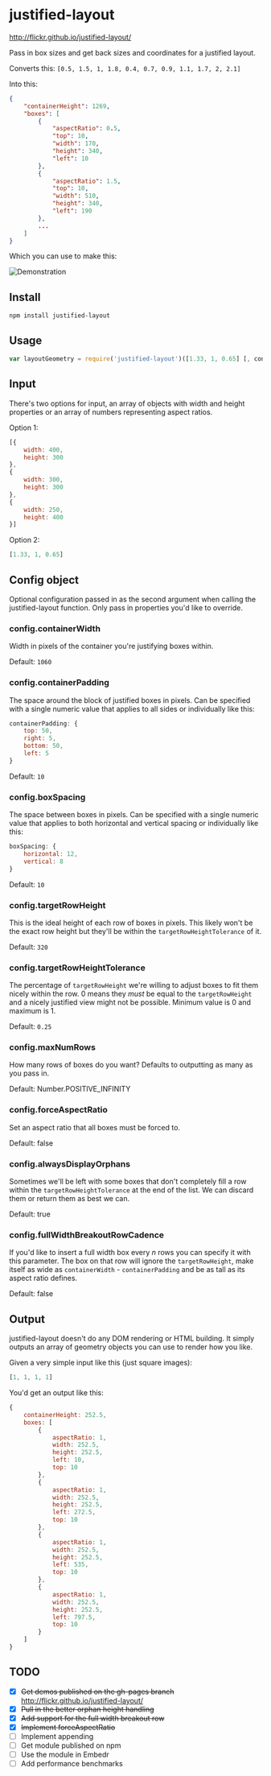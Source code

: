 # justified-layout

http://flickr.github.io/justified-layout/

Pass in box sizes and get back sizes and coordinates for a justified layout.

Converts this: `[0.5, 1.5, 1, 1.8, 0.4, 0.7, 0.9, 1.1, 1.7, 2, 2.1]`

Into this:

```json
{
    "containerHeight": 1269,
    "boxes": [
        {
            "aspectRatio": 0.5,
            "top": 10,
            "width": 170,
            "height": 340,
            "left": 10
        },
        {
            "aspectRatio": 1.5,
            "top": 10,
            "width": 510,
            "height": 340,
            "left": 190
        },
        ...
    ]
}
```

Which you can use to make this:

![Demonstration](https://cloud.githubusercontent.com/assets/43693/13159568/50349cd4-d647-11e5-80a8-14724579302b.png)

## Install

`npm install justified-layout`


## Usage

```js
var layoutGeometry = require('justified-layout')([1.33, 1, 0.65] [, config])
```


## Input

There's two options for input, an array of objects with width and height properties or an array of numbers representing aspect ratios.

Option 1:

```js
[{
	width: 400,
	height: 300
},
{
	width: 300,
	height: 300
},
{
	width: 250,
	height: 400
}]
```

Option 2:

```js
[1.33, 1, 0.65]
```


## Config object

Optional configuration passed in as the second argument when calling the justified-layout function. Only pass in properties you'd like to override.

### config.containerWidth

Width in pixels of the container you're justifying boxes within.

Default: `1060`

### config.containerPadding

The space around the block of justified boxes in pixels. Can be specified with a single numeric value that applies to all sides or individually like this:

```js
containerPadding: {
	top: 50,
	right: 5,
	bottom: 50,
	left: 5
}
```

Default: `10`

### config.boxSpacing

The space between boxes in pixels. Can be specified with a single numeric value that applies to both horizontal and vertical spacing or individually like this:

```js
boxSpacing: {
	horizontal: 12,
	vertical: 8
}
```

Default: `10`

### config.targetRowHeight

This is the ideal height of each row of boxes in pixels. This likely won't be the exact row height but they'll be within the `targetRowHeightTolerance` of it.

Default: `320`

### config.targetRowHeightTolerance

The percentage of `targetRowHeight` we're willing to adjust boxes to fit them nicely within the row. 0 means they *must* be equal to the `targetRowHeight` and a nicely justified view might not be possible. Minimum value is 0 and maximum is 1.

Default: `0.25`

### config.maxNumRows

How many rows of boxes do you want? Defaults to outputting as many as you pass in.

Default: Number.POSITIVE_INFINITY

### config.forceAspectRatio

Set an aspect ratio that all boxes must be forced to.

Default: false

### config.alwaysDisplayOrphans

Sometimes we'll be left with some boxes that don't completely fill a row within the `targetRowHeightTolerance` at the end of the list. We can discard them or return them as best we can.

Default: true

### config.fullWidthBreakoutRowCadence

If you'd like to insert a full width box every *n* rows you can specify it with this parameter. The box on that row will ignore the `targetRowHeight`, make itself as wide as `containerWidth` - `containerPadding` and be as tall as its aspect ratio defines.

Default: false


## Output

justified-layout doesn't do any DOM rendering or HTML building. It simply outputs an array of geometry objects you can use to render how you like.

Given a very simple input like this (just square images):

```js
[1, 1, 1, 1]
```

You'd get an output like this:

```js
{
	containerHeight: 252.5,
	boxes: [
		{
			aspectRatio: 1,
			width: 252.5,
			height: 252.5,
			left: 10,
			top: 10
		},
		{
			aspectRatio: 1,
			width: 252.5,
			height: 252.5,
			left: 272.5,
			top: 10
		},
		{
			aspectRatio: 1,
			width: 252.5,
			height: 252.5,
			left: 535,
			top: 10
		},
		{
			aspectRatio: 1,
			width: 252.5,
			height: 252.5,
			left: 797.5,
			top: 10
		}
	]
}
```

## TODO

* [x] ~~Get demos published on the gh-pages branch~~ http://flickr.github.io/justified-layout/
* [x] ~~Pull in the better orphan height handling~~
* [x] ~~Add support for the full width breakout row~~
* [x] ~~Implement forceAspectRatio~~
* [ ] Implement appending
* [ ] Get module published on npm
* [ ] Use the module in Embedr
* [ ] Add performance benchmarks